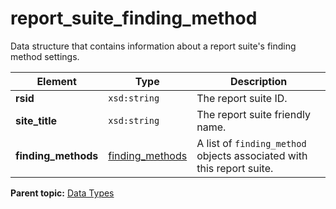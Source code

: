 # report\_suite\_finding\_method

Data structure that contains information about a report suite's finding method settings.

|Element|Type|Description|
|-------|----|-----------|
|**rsid** |`xsd:string` | The report suite ID. |
|**site\_title** |`xsd:string` | The report suite friendly name. |
|**finding\_methods** |[finding\_methods](r_finding_methods.md#) | A list of `finding_method` objects associated with this report suite. |

**Parent topic:** [Data Types](../data_types/c_datatypes.md)


